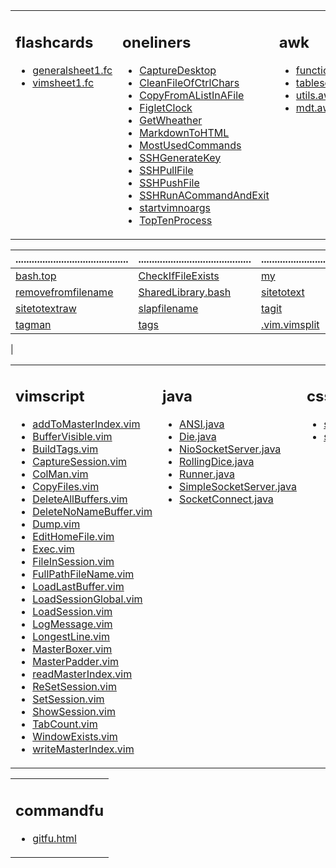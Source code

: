 
<table valign='top'><tr valign='top'>
<td valign=top>

## flashcards
- [generalsheet1.fc](https://raw.githubusercontent.com/archernar/scripts/main/flashcards/generalsheet1.fc)
- [vimsheet1.fc](https://raw.githubusercontent.com/archernar/scripts/main/flashcards/vimsheet1.fc)
</td>
<td valign=top>

## oneliners
- [CaptureDesktop](https://raw.githubusercontent.com/archernar/scripts/main/oneliners/CaptureDesktop)
- [CleanFileOfCtrlChars](https://raw.githubusercontent.com/archernar/scripts/main/oneliners/CleanFileOfCtrlChars)
- [CopyFromAListInAFile](https://raw.githubusercontent.com/archernar/scripts/main/oneliners/CopyFromAListInAFile)
- [FigletClock](https://raw.githubusercontent.com/archernar/scripts/main/oneliners/FigletClock)
- [GetWheather](https://raw.githubusercontent.com/archernar/scripts/main/oneliners/GetWheather)
- [MarkdownToHTML](https://raw.githubusercontent.com/archernar/scripts/main/oneliners/MarkdownToHTML)
- [MostUsedCommands](https://raw.githubusercontent.com/archernar/scripts/main/oneliners/MostUsedCommands)
- [SSHGenerateKey](https://raw.githubusercontent.com/archernar/scripts/main/oneliners/SSHGenerateKey)
- [SSHPullFile](https://raw.githubusercontent.com/archernar/scripts/main/oneliners/SSHPullFile)
- [SSHPushFile](https://raw.githubusercontent.com/archernar/scripts/main/oneliners/SSHPushFile)
- [SSHRunACommandAndExit](https://raw.githubusercontent.com/archernar/scripts/main/oneliners/SSHRunACommandAndExit)
- [startvimnoargs](https://raw.githubusercontent.com/archernar/scripts/main/oneliners/startvimnoargs)
- [TopTenProcess](https://raw.githubusercontent.com/archernar/scripts/main/oneliners/TopTenProcess)
</td>
<td valign=top>

## awk
- [functionlister.awk](https://raw.githubusercontent.com/archernar/scripts/main/awk/functionlister.awk)
- [tablesonly.awk](https://raw.githubusercontent.com/archernar/scripts/main/awk/tablesonly.awk)
- [utils.awk](https://raw.githubusercontent.com/archernar/scripts/main/awk/utils.awk)
- [mdt.awk](https://raw.githubusercontent.com/archernar/scripts/main/mdt.awk)
</td>
<td valign=top>

## bash
- [bash.top](https://raw.githubusercontent.com/archernar/scripts/main/bash/bash.top)
- [CheckIfFileExists](https://raw.githubusercontent.com/archernar/scripts/main/bash/CheckIfFileExists)
- [my](https://raw.githubusercontent.com/archernar/scripts/main/bash/my)
- [removefromfilename](https://raw.githubusercontent.com/archernar/scripts/main/bash/removefromfilename)
- [SharedLibrary.bash](https://raw.githubusercontent.com/archernar/scripts/main/bash/SharedLibrary.bash)
- [sitetotext](https://raw.githubusercontent.com/archernar/scripts/main/bash/sitetotext)
- [sitetotextraw](https://raw.githubusercontent.com/archernar/scripts/main/bash/sitetotextraw)
- [slapfilename](https://raw.githubusercontent.com/archernar/scripts/main/bash/slapfilename)
- [tagit](https://raw.githubusercontent.com/archernar/scripts/main/bash/tagit)
- [tagman](https://raw.githubusercontent.com/archernar/scripts/main/bash/tagman)
- [tags](https://raw.githubusercontent.com/archernar/scripts/main/bash/tags)
- [.vim.vimsplit](https://raw.githubusercontent.com/archernar/scripts/main/bash/.vim.vimsplit)
</td>
</tr></table>



| .......................................... | .......................................... | .......................................... |
| ------------------------------------------ | ------------------------------------------ | ------------------------------------------ |
| [bash.top](https://raw.githubusercontent.com/archernar/scripts/main/bash/bash.top) | [CheckIfFileExists](https://raw.githubusercontent.com/archernar/scripts/main/bash/CheckIfFileExists) | [my](https://raw.githubusercontent.com/archernar/scripts/main/bash/my) | 
| [removefromfilename](https://raw.githubusercontent.com/archernar/scripts/main/bash/removefromfilename) | [SharedLibrary.bash](https://raw.githubusercontent.com/archernar/scripts/main/bash/SharedLibrary.bash) | [sitetotext](https://raw.githubusercontent.com/archernar/scripts/main/bash/sitetotext) | 
| [sitetotextraw](https://raw.githubusercontent.com/archernar/scripts/main/bash/sitetotextraw) | [slapfilename](https://raw.githubusercontent.com/archernar/scripts/main/bash/slapfilename) | [tagit](https://raw.githubusercontent.com/archernar/scripts/main/bash/tagit) | 
| [tagman](https://raw.githubusercontent.com/archernar/scripts/main/bash/tagman) | [tags](https://raw.githubusercontent.com/archernar/scripts/main/bash/tags) | [.vim.vimsplit](https://raw.githubusercontent.com/archernar/scripts/main/bash/.vim.vimsplit) | 
| 


<table valign='top'><tr valign='top'>
<td valign=top>

## vimscript
- [addToMasterIndex.vim](https://raw.githubusercontent.com/archernar/scripts/main/vimscript/addToMasterIndex.vim)
- [BufferVisible.vim](https://raw.githubusercontent.com/archernar/scripts/main/vimscript/BufferVisible.vim)
- [BuildTags.vim](https://raw.githubusercontent.com/archernar/scripts/main/vimscript/BuildTags.vim)
- [CaptureSession.vim](https://raw.githubusercontent.com/archernar/scripts/main/vimscript/CaptureSession.vim)
- [ColMan.vim](https://raw.githubusercontent.com/archernar/scripts/main/vimscript/ColMan.vim)
- [CopyFiles.vim](https://raw.githubusercontent.com/archernar/scripts/main/vimscript/CopyFiles.vim)
- [DeleteAllBuffers.vim](https://raw.githubusercontent.com/archernar/scripts/main/vimscript/DeleteAllBuffers.vim)
- [DeleteNoNameBuffer.vim](https://raw.githubusercontent.com/archernar/scripts/main/vimscript/DeleteNoNameBuffer.vim)
- [Dump.vim](https://raw.githubusercontent.com/archernar/scripts/main/vimscript/Dump.vim)
- [EditHomeFile.vim](https://raw.githubusercontent.com/archernar/scripts/main/vimscript/EditHomeFile.vim)
- [Exec.vim](https://raw.githubusercontent.com/archernar/scripts/main/vimscript/Exec.vim)
- [FileInSession.vim](https://raw.githubusercontent.com/archernar/scripts/main/vimscript/FileInSession.vim)
- [FullPathFileName.vim](https://raw.githubusercontent.com/archernar/scripts/main/vimscript/FullPathFileName.vim)
- [LoadLastBuffer.vim](https://raw.githubusercontent.com/archernar/scripts/main/vimscript/LoadLastBuffer.vim)
- [LoadSessionGlobal.vim](https://raw.githubusercontent.com/archernar/scripts/main/vimscript/LoadSessionGlobal.vim)
- [LoadSession.vim](https://raw.githubusercontent.com/archernar/scripts/main/vimscript/LoadSession.vim)
- [LogMessage.vim](https://raw.githubusercontent.com/archernar/scripts/main/vimscript/LogMessage.vim)
- [LongestLine.vim](https://raw.githubusercontent.com/archernar/scripts/main/vimscript/LongestLine.vim)
- [MasterBoxer.vim](https://raw.githubusercontent.com/archernar/scripts/main/vimscript/MasterBoxer.vim)
- [MasterPadder.vim](https://raw.githubusercontent.com/archernar/scripts/main/vimscript/MasterPadder.vim)
- [readMasterIndex.vim](https://raw.githubusercontent.com/archernar/scripts/main/vimscript/readMasterIndex.vim)
- [ReSetSession.vim](https://raw.githubusercontent.com/archernar/scripts/main/vimscript/ReSetSession.vim)
- [SetSession.vim](https://raw.githubusercontent.com/archernar/scripts/main/vimscript/SetSession.vim)
- [ShowSession.vim](https://raw.githubusercontent.com/archernar/scripts/main/vimscript/ShowSession.vim)
- [TabCount.vim](https://raw.githubusercontent.com/archernar/scripts/main/vimscript/TabCount.vim)
- [WindowExists.vim](https://raw.githubusercontent.com/archernar/scripts/main/vimscript/WindowExists.vim)
- [writeMasterIndex.vim](https://raw.githubusercontent.com/archernar/scripts/main/vimscript/writeMasterIndex.vim)
</td>
<td valign=top>

## java
- [ANSI.java](https://raw.githubusercontent.com/archernar/scripts/main/java/ANSI.java)
- [Die.java](https://raw.githubusercontent.com/archernar/scripts/main/java/Die.java)
- [NioSocketServer.java](https://raw.githubusercontent.com/archernar/scripts/main/java/NioSocketServer.java)
- [RollingDice.java](https://raw.githubusercontent.com/archernar/scripts/main/java/RollingDice.java)
- [Runner.java](https://raw.githubusercontent.com/archernar/scripts/main/java/Runner.java)
- [SimpleSocketServer.java](https://raw.githubusercontent.com/archernar/scripts/main/java/SimpleSocketServer.java)
- [SocketConnect.java](https://raw.githubusercontent.com/archernar/scripts/main/java/SocketConnect.java)
</td>
<td valign=top>

## css
- [simple.css](https://raw.githubusercontent.com/archernar/scripts/main/css/simple.css)
- [simple.css](https://raw.githubusercontent.com/archernar/scripts/main/simple.css)
</td>
<td valign=top>

## adlist
- [list.adlist](https://raw.githubusercontent.com/archernar/scripts/main/adlist/list.adlist)
</td>
</tr></table>



<table valign='top'><tr valign='top'>
<td valign=top>

## commandfu
- [gitfu.html](https://raw.githubusercontent.com/archernar/scripts/main/commandfu/gitfu.html)
</td>
</tr></table>

